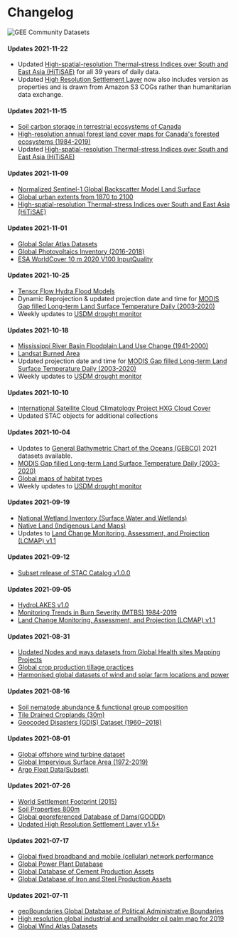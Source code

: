 # Changelog

![GEE Community Datasets](https://img.shields.io/endpoint?url=https://gist.githubusercontent.com/samapriya/34bc0c1280d475d3a69e3b60a706226e/raw/community.json)

#### Updates 2021-11-22
 - Updated [High-spatial-resolution Thermal-stress Indices over South and East Asia (HiTiSAE)](https://samapriya.github.io/awesome-gee-community-datasets/projects/hitisae) for all 39 years of daily data.
 - Updated [High Resolution Settlement Layer](https://samapriya.github.io/awesome-gee-community-datasets/projects/hrsl/) now also includes version as properties and is drawn from Amazon S3 COGs rather than humanitarian data exchange. 

#### Updates 2021-11-15
- [Soil carbon storage in terrestrial ecosystems of Canada](https://samapriya.github.io/awesome-gee-community-datasets/projects/scs)
- [High-resolution annual forest land cover maps for Canada's forested ecosystems (1984-2019)](https://samapriya.github.io/awesome-gee-community-datasets/projects/ca_lc)
- Updated [High-spatial-resolution Thermal-stress Indices over South and East Asia (HiTiSAE)](https://samapriya.github.io/awesome-gee-community-datasets/projects/hitisae)

#### Updates 2021-11-09
- [Normalized Sentinel-1 Global Backscatter Model Land Surface](https://samapriya.github.io/awesome-gee-community-datasets/projects/s1gbm)
- [Global urban extents from 1870 to 2100](https://samapriya.github.io/awesome-gee-community-datasets/projects/gue)
- [High-spatial-resolution Thermal-stress Indices over South and East Asia (HiTiSAE)](https://samapriya.github.io/awesome-gee-community-datasets/projects/hitisae)

#### Updates 2021-11-01
- [Global Solar Atlas Datasets](https://samapriya.github.io/awesome-gee-community-datasets/projects/gsa)
- [Global Photovoltaics Inventory (2016-2018)](https://samapriya.github.io/awesome-gee-community-datasets/projects/global_pv)
- [ESA WorldCover 10 m 2020 V100 InputQuality](https://samapriya.github.io/awesome-gee-community-datasets/projects/esa_iq)

#### Updates 2021-10-25
- [Tensor Flow Hydra Flood Models](https://samapriya.github.io/awesome-gee-community-datasets/projects/hydra_water/)
- Dynamic Reprojection & updated projection date and time for [MODIS Gap filled Long-term Land Surface Temperature Daily (2003-2020)](https://samapriya.github.io/awesome-gee-community-datasets/projects/daily_lst/)
- Weekly updates to [USDM drought monitor](https://samapriya.github.io/awesome-gee-community-datasets/projects/usdm/)

#### Updates 2021-10-18
- [Mississippi River Basin Floodplain Land Use Change (1941-2000)](https://samapriya.github.io/awesome-gee-community-datasets/projects/floodplain_lc)
- [Landsat Burned Area](https://samapriya.github.io/awesome-gee-community-datasets/projects/lba)
- Updated projection date and time for [MODIS Gap filled Long-term Land Surface Temperature Daily (2003-2020)](https://samapriya.github.io/awesome-gee-community-datasets/projects/daily_lst/)
- Weekly updates to [USDM drought monitor](https://samapriya.github.io/awesome-gee-community-datasets/projects/usdm/)

#### Updates 2021-10-10
- [International Satellite Cloud Climatology Project HXG Cloud Cover](https://samapriya.github.io/awesome-gee-community-datasets/isccp_hxg)
- Updated STAC objects for additional collections

#### Updates 2021-10-04
- Updates to [General Bathymetric Chart of the Oceans (GEBCO)](https://samapriya.github.io/awesome-gee-community-datasets/projects/gebco/) 2021 datasets available.
- [MODIS Gap filled Long-term Land Surface Temperature Daily (2003-2020)](https://samapriya.github.io/awesome-gee-community-datasets/projects/daily_lst/)
- [Global maps of habitat types](https://samapriya.github.io/awesome-gee-community-datasets/projects/habitat)
- Weekly updates to [USDM drought monitor](https://samapriya.github.io/awesome-gee-community-datasets/projects/usdm/)

#### Updates 2021-09-19
- [National Wetland Inventory (Surface Water and Wetlands)](https://samapriya.github.io/awesome-gee-community-datasets/projects/nwi)
- [Native Land (Indigenous Land Maps)](https://samapriya.github.io/awesome-gee-community-datasets/projects/native/)
- Updates to [Land Change Monitoring, Assessment, and Projection (LCMAP) v1.1](https://samapriya.github.io/awesome-gee-community-datasets/projects/lcmap/)

#### Updates 2021-09-12
- [Subset release of STAC Catalog v1.0.0](https://raw.githubusercontent.com/samapriya/awesome-gee-community-datasets/master/catalog/stac_catalog.json)

#### Updates 2021-09-05
* [HydroLAKES v1.0](https://samapriya.github.io/awesome-gee-community-datasets/projects/hydrolakes/)
* [Monitoring Trends in Burn Severity (MTBS) 1984-2019](https://samapriya.github.io/awesome-gee-community-datasets/projects/mtbs)
* [Land Change Monitoring, Assessment, and Projection (LCMAP) v1.1](https://samapriya.github.io/awesome-gee-community-datasets/projects/lcmap/)

#### Updates 2021-08-31
* [Updated Nodes and ways datasets from Global Health sites Mapping Projects](https://samapriya.github.io/awesome-gee-community-datasets/projects/health_sites/)
* [Global crop production tillage practices](https://samapriya.github.io/awesome-gee-community-datasets/projects/tillage/)
* [Harmonised global datasets of wind and solar farm locations and power](https://samapriya.github.io/awesome-gee-community-datasets/projects/energy_farms)

#### Updates 2021-08-16
* [Soil nematode abundance & functional group composition](https://samapriya.github.io/awesome-gee-community-datasets/projects/soil_nematode)
* [Tile Drained Croplands (30m)](https://samapriya.github.io/awesome-gee-community-datasets/projects/tile/)
* [Geocoded Disasters (GDIS) Dataset (1960 – 2018)](https://samapriya.github.io/awesome-gee-community-datasets/projects/gdis/)

#### Updates 2021-08-01
* [Global offshore wind turbine dataset](https://samapriya.github.io/awesome-gee-community-datasets/projects/gowt)
* [Global Impervious Surface Area (1972-2019)](https://samapriya.github.io/awesome-gee-community-datasets/projects/gisa)
* [Argo Float Data(Subset)](https://samapriya.github.io/awesome-gee-community-datasets/projects/argo)

#### Updates 2021-07-26
* [World Settlement Footprint (2015)](https://samapriya.github.io/awesome-gee-community-datasets/projects/wsf2015)
* [Soil Properties 800m](https://samapriya.github.io/awesome-gee-community-datasets/projects/soilprop)
* [Global georeferenced Database of Dams(GOODD)](https://samapriya.github.io/awesome-gee-community-datasets/projects/goodd/)
* [Updated High Resolution Settlement Layer v1.5+](https://samapriya.github.io/awesome-gee-community-datasets/projects/hrsl/)

#### Updates 2021-07-17
* [Global fixed broadband and mobile (cellular) network performance](https://samapriya.github.io/awesome-gee-community-datasets/projects/speedtest)
* [Global Power Plant Database](https://samapriya.github.io/awesome-gee-community-datasets/projects/pwplants)
* [Global Database of Cement Production Assets](https://samapriya.github.io/awesome-gee-community-datasets/projects/projects/gcd)
* [Global Database of Iron and Steel Production Assets](https://samapriya.github.io/awesome-gee-community-datasets/projects/gid)

#### Updates 2021-07-11
* [geoBoundaries Global Database of Political Administrative Boundaries](https://samapriya.github.io/awesome-gee-community-datasets/projects/geoboundary)
* [High resolution global industrial and smallholder oil palm map for 2019](https://samapriya.github.io/awesome-gee-community-datasets/projects/oil-palm/#2-high-resolution-global-industrial-and-smallholder-oil-palm-map-for-2019)
* [Global Wind Atlas Datasets](https://samapriya.github.io/awesome-gee-community-datasets/projects/gwa/)
